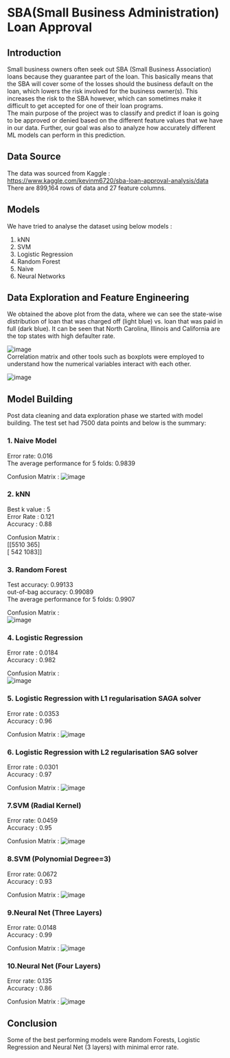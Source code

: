 # SBA(Small Business Administration) Loan Approval 

## Introduction
Small business owners often seek out SBA (Small Business Association) loans because they guarantee part of the loan. This basically means that the SBA will cover some of the losses should the business default on the loan, which lowers the risk involved for the business owner(s). This increases the risk to the SBA however, which can sometimes make it difficult to get accepted for one of their loan programs. <br />
The main purpose of the project was to classify and predict if loan is going to be approved or denied based on the different feature values that we have in our data. Further, our goal was also to analyze how accurately different ML models can perform in this prediction.

## Data Source 
The data was sourced from Kaggle : <br />
https://www.kaggle.com/kevinm6720/sba-loan-approval-analysis/data <br />
There are 899,164 rows of data and 27 feature columns.

## Models 
We have tried to analyse the dataset using below models :<br />
1. kNN <br />
2. SVM <br />
3. Logistic Regression <br />
4. Random Forest <br />
5. Naive <br />
6. Neural Networks <br />

## Data Exploration and Feature Engineering 
We obtained the above plot from the data, where we can see the state-wise distribution of loan that was charged off (light blue) vs. loan that was paid in full (dark blue). It can be seen that North Carolina, Illinois and California are the top states with high defaulter rate. <br />

![image](https://user-images.githubusercontent.com/91768855/151626135-1df6b749-441f-4576-8928-74d43eb45195.png)
<br />
Correlation matrix and other tools such as boxplots were employed to understand how the numerical variables interact with each other. <br />

![image](https://user-images.githubusercontent.com/91768855/151626511-c57bb2b6-c1e1-43d8-8f67-b3054624f8a2.png)

## Model Building 
Post data cleaning and data exploration phase we started with model building. The test set had 7500 data points and below is the summary: <br />

### 1. Naive Model 
Error rate: 0.016 <br />
The average performance for 5 folds:  0.9839 

Confusion Matrix :
![image](https://user-images.githubusercontent.com/91768855/151631230-e3fd216f-304c-42c7-a5b0-f29950b87b2f.png)

### 2. kNN 
Best k value : 5 <br />
Error Rate : 0.121 <br />
Accuracy : 0.88 <br />

Confusion Matrix : <br />
[[5510  365] <br />
[ 542 1083]]

### 3. Random Forest 
Test accuracy: 0.99133 <br />
out-of-bag accuracy: 0.99089 <br />
The average performance for 5 folds:  0.9907 <br />

Confusion Matrix : <br />
![image](https://user-images.githubusercontent.com/91768855/151631390-32371c76-d087-4e6a-942d-3868128e1fb5.png)


### 4. Logistic Regression 
Error rate : 0.0184 <br />
Accuracy : 0.982 <br />

Confusion Matrix : <br />
![image](https://user-images.githubusercontent.com/91768855/151632122-c0abcb04-5a7a-4ffb-ae0d-e4a1f714d799.png)

### 5. Logistic Regression with L1 regularisation SAGA solver
Error rate : 0.0353 <br />
Accuracy : 0.96 <br />

Confusion Matrix :
![image](https://user-images.githubusercontent.com/91768855/151633541-7e11c17d-5933-48b1-9ba1-b200c3ffb2ec.png)

### 6. Logistic Regression with L2 regularisation SAG solver
Error rate : 0.0301 <br />
Accuracy : 0.97 <br />

Confusion Matrix : 
![image](https://user-images.githubusercontent.com/91768855/151633700-41cc0f78-405a-49b9-b54a-7ab2f0e7dee3.png)

### 7.SVM (Radial Kernel)
Error rate: 0.0459 <br />
Accuracy : 0.95 <br />

Confusion Matrix :
![image](https://user-images.githubusercontent.com/91768855/151633965-e112096a-5672-485d-bd80-1b97d3e6908f.png)

### 8.SVM (Polynomial Degree=3)
Error rate: 0.0672 <br />
Accuracy : 0.93 <br />

Confusion Matrix : 
![image](https://user-images.githubusercontent.com/91768855/151634365-3ba6edf4-24f4-4684-a61a-04ecf9706a2d.png)

### 9.Neural Net (Three Layers)
Error rate: 0.0148 <br />
Accuracy : 0.99 <br />

Confusion Matrix : 
![image](https://user-images.githubusercontent.com/91768855/151634557-7398fcd6-06d1-4161-8672-2ccb510acecb.png)

### 10.Neural Net (Four Layers)
Error rate: 0.135 <br />
Accuracy : 0.86 <br />

Confusion Matrix : 
![image](https://user-images.githubusercontent.com/91768855/151634669-f03f274a-52a8-4ae1-9b98-3b1173c5b203.png)

## Conclusion

Some of the best performing models were Random Forests, Logistic Regression and Neural Net (3 layers) with minimal error rate.

